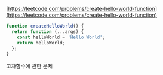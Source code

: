 [https://leetcode.com/problems/create-hello-world-function](https://leetcode.com/problems/create-hello-world-function)

```javascript
function createHelloWorld() {
  return function (...args) {
    const helloWorld = 'Hello World';
    return helloWorld;
  };
}
```

고차함수에 관한 문제
